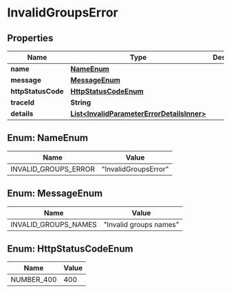 # InvalidGroupsError

## Properties

| Name               | Type                                                                                      | Description | Notes      |
| ------------------ | ----------------------------------------------------------------------------------------- | ----------- | ---------- |
| **name**           | [**NameEnum**](#NameEnum)                                                                 |             |            |
| **message**        | [**MessageEnum**](#MessageEnum)                                                           |             |            |
| **httpStatusCode** | [**HttpStatusCodeEnum**](#HttpStatusCodeEnum)                                             |             |            |
| **traceId**        | **String**                                                                                |             |            |
| **details**        | [**List&lt;InvalidParameterErrorDetailsInner&gt;**](InvalidParameterErrorDetailsInner.md) |             | [optional] |

## Enum: NameEnum

| Name                 | Value                          |
| -------------------- | ------------------------------ |
| INVALID_GROUPS_ERROR | &quot;InvalidGroupsError&quot; |

## Enum: MessageEnum

| Name                 | Value                            |
| -------------------- | -------------------------------- |
| INVALID_GROUPS_NAMES | &quot;Invalid groups names&quot; |

## Enum: HttpStatusCodeEnum

| Name       | Value |
| ---------- | ----- |
| NUMBER_400 | 400   |
